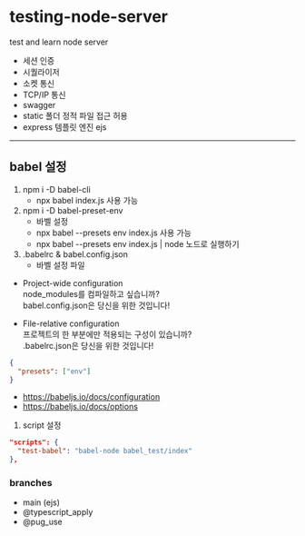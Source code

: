 # testing-node-server

test and learn node server

- 세션 인증
- 시퀄라이저
- 소켓 통신
- TCP/IP 통신
- swagger
- static 폴더 정적 파일 접근 허용
- express 템플릿 엔진 ejs

---

## babel 설정

1. npm i -D babel-cli
   - npx babel index.js 사용 가능
2. npm i -D babel-preset-env
   - 바벨 설정
   - npx babel --presets env index.js 사용 가능
   - npx babel --presets env index.js | node 노드로 실행하기
3. .babelrc & babel.config.json
   - 바벨 설정 파일

- Project-wide configuration
  <br/>
  node_modules를 컴파일하고 싶습니까?
  <br/>
  babel.config.json은 당신을 위한 것입니다!

- File-relative configuration
  <br/>
  프로젝트의 한 부분에만 적용되는 구성이 있습니까?
  <br/>
  .babelrc.json은 당신을 위한 것입니다!

```json
{
  "presets": ["env"]
}
```

- https://babeljs.io/docs/configuration
- https://babeljs.io/docs/options

1. script 설정

```json
"scripts": {
  "test-babel": "babel-node babel_test/index"
},
```

### branches

- main (ejs)
- @typescript_apply
- @pug_use
